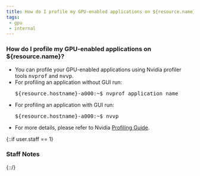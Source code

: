 ```yaml
---
title: How do I profile my GPU-enabled applications on ${resource.name}?
tags:
 - gpu
 - internal
---
```


### How do I profile my GPU-enabled applications on ${resource.name}?

- You can profile your GPU-enabled applications using Nvidia profiler tools <kbd>nvprof</kbd> and <kbd>nvvp</kbd>.
- For profiling an application without GUI run:
	<pre>${resource.hostname}-a000:~$ nvprof application_name</pre>
- For profiling an application with GUI run:
	<pre>${resource.hostname}-a000:~$ nvvp</pre>
- For more details, please refer to Nvidia <a href="http://docs.nvidia.com/cuda/profiler-users-guide/index.html" target="_blank" rel="noopener">Profiling Guide</a>.

{::if user.staff == 1}
### Staff Notes

{::/}

